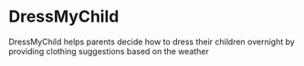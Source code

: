 # DressMyChild
DressMyChild helps parents decide how to dress their children overnight by providing clothing suggestions based on the weather
